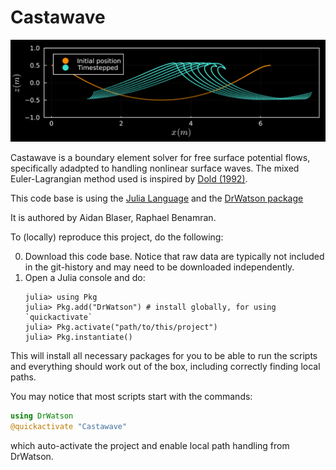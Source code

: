 # Castawave
![](breakingstepscropped.png)

Castawave is a boundary element solver for free surface potential flows, specifically adadpted to handling nonlinear surface waves. The mixed Euler-Lagrangian method used is inspired by [Dold (1992)](https://www.sciencedirect.com/science/article/pii/002199919290327U). 

This code base is using the [Julia Language](https://julialang.org/) and the
[DrWatson package](https://juliadynamics.github.io/DrWatson.jl/stable/)


It is authored by Aidan Blaser, Raphael Benamran.

To (locally) reproduce this project, do the following:

0. Download this code base. Notice that raw data are typically not included in the
   git-history and may need to be downloaded independently.
1. Open a Julia console and do:
   ```
   julia> using Pkg
   julia> Pkg.add("DrWatson") # install globally, for using `quickactivate`
   julia> Pkg.activate("path/to/this/project")
   julia> Pkg.instantiate()
   ```

This will install all necessary packages for you to be able to run the scripts and
everything should work out of the box, including correctly finding local paths.

You may notice that most scripts start with the commands:
```julia
using DrWatson
@quickactivate "Castawave"
```
which auto-activate the project and enable local path handling from DrWatson.
